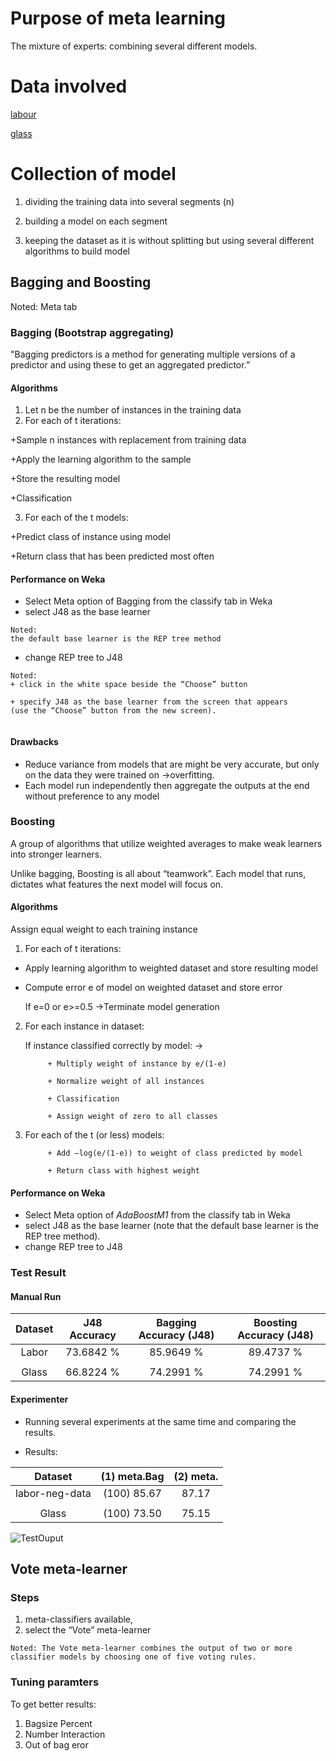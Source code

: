 # Purpose of meta learning
The mixture of experts: combining several different models. 

# Data involved

[labour](/DataMiningMachineLearning/meta-learning/data/labor.arff)

[glass](/DataMiningMachineLearning/meta-learning/data/glass.arff)

# Collection of model


1.  dividing the training data into several segments (n) 

2. building a model on each segment

3. keeping the dataset as it is without splitting but using several different algorithms to build model

## Bagging and Boosting

Noted: Meta tab

### Bagging (Bootstrap aggregating)

"Bagging predictors is a method for generating multiple versions of a predictor and using these to get an aggregated predictor.”

#### Algorithms
1. Let n be the number of instances in the training data
2. For each of t iterations:

+Sample n instances with replacement from training data

+Apply the learning algorithm to the sample

+Store the resulting model

+Classification

3. For each of the t models:

+Predict class of instance using model

+Return class that has been predicted most often

#### Performance on Weka

+ Select Meta option of Bagging from the classify tab in Weka 
+ select J48 as the base learner 
```
Noted:
the default base learner is the REP tree method
```

+ change REP tree to J48
```
Noted:
+ click in the white space beside the “Choose” button 

+ specify J48 as the base learner from the screen that appears 
(use the “Choose” button from the new screen).


```
#### Drawbacks
+ Reduce variance from models that are might be very accurate, but only on the data they were trained on &rightarrow;overfitting.
+ Each model run independently then aggregate the outputs at the end without preference to any model

### Boosting
A group of algorithms that utilize weighted averages to make weak learners into stronger learners.

Unlike bagging, Boosting is all about “teamwork”. Each model that runs, dictates what features the next model will focus on.

#### Algorithms

Assign equal weight to each training instance
1. For each of t iterations:

+ Apply learning algorithm to weighted dataset and store resulting model

+ Compute error e of model on weighted dataset and store error

    If e=0 or e>=0.5 &rightarrow;Terminate model generation
    
2. For each instance in dataset:

    If instance classified correctly by model: &rightarrow;
    
            + Multiply weight of instance by e/(1-e)
            
            + Normalize weight of all instances
            
            + Classification
            
            + Assign weight of zero to all classes
            
3. For each of the t (or less) models:

            + Add –log(e/(1-e)) to weight of class predicted by model
            
            + Return class with highest weight

#### Performance on Weka
+ Select Meta option of *AdaBoostM1* from the classify tab in Weka 
+ select J48 as the base learner 
(note that the default base learner is the REP tree method). 
+ change REP tree to J48

### Test Result

#### Manual Run

**Dataset**|**J48 Accuracy**|**Bagging Accuracy (J48)**|**Boosting Accuracy (J48)**
:-----:|:-----:|:-----:|:-----:|
Labor|73.6842 %|85.9649 %|89.4737 %|
||||
Glass|66.8224 %	|74.2991 %|74.2991 %|

#### Experimenter

+ Running several experiments at the same time and comparing the results. 

+ Results:

**Dataset**|**(1) meta.Bag**|**(2) meta.**|
:-----:|:-----:|:-----:|
labor-neg-data|(100)   85.67|87.17 
||||
Glass|(100)   73.50	|75.15 


![TestOuput](https://github.com/nglthu/DataMiningMachineLearning/blob/master/meta-learning/results/testOuput.png)

## Vote meta-learner

### Steps

1. meta-classifiers available, 
2. select the “Vote” meta-learner

```
Noted: The Vote meta-learner combines the output of two or more classifier models by choosing one of five voting rules. 
```
### Tuning paramters
To get better results:

1. Bagsize Percent
2. Number Interaction
3. Out of bag eror